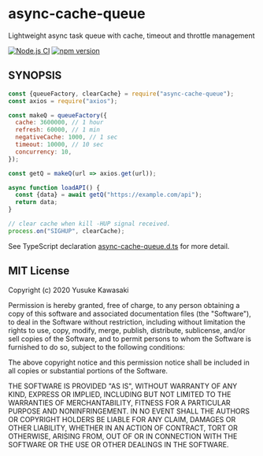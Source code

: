 # async-cache-queue

Lightweight async task queue with cache, timeout and throttle management

[![Node.js CI](https://github.com/kawanet/async-cache-queue/workflows/Node.js%20CI/badge.svg?branch=master)](https://github.com/kawanet/async-cache-queue/actions/)
[![npm version](https://badge.fury.io/js/async-cache-queue.svg)](https://www.npmjs.com/package/async-cache-queue)

## SYNOPSIS

```js
const {queueFactory, clearCache} = require("async-cache-queue");
const axios = require("axios");

const makeQ = queueFactory({
  cache: 3600000, // 1 hour
  refresh: 60000, // 1 min
  negativeCache: 1000, // 1 sec
  timeout: 10000, // 10 sec
  concurrency: 10,
});

const getQ = makeQ(url => axios.get(url));

async function loadAPI() {
  const {data} = await getQ("https://example.com/api");
  return data;
}

// clear cache when kill -HUP signal received.
process.on("SIGHUP", clearCache);
```

See TypeScript declaration
[async-cache-queue.d.ts](https://github.com/kawanet/async-cache-queue/blob/master/types/async-cache-queue.d.ts)
for more detail.

## MIT License

Copyright (c) 2020 Yusuke Kawasaki

Permission is hereby granted, free of charge, to any person obtaining a copy of this software and associated
documentation files (the "Software"), to deal in the Software without restriction, including without limitation the
rights to use, copy, modify, merge, publish, distribute, sublicense, and/or sell copies of the Software, and to permit
persons to whom the Software is furnished to do so, subject to the following conditions:

The above copyright notice and this permission notice shall be included in all copies or substantial portions of the
Software.

THE SOFTWARE IS PROVIDED "AS IS", WITHOUT WARRANTY OF ANY KIND, EXPRESS OR IMPLIED, INCLUDING BUT NOT LIMITED TO THE
WARRANTIES OF MERCHANTABILITY, FITNESS FOR A PARTICULAR PURPOSE AND NONINFRINGEMENT. IN NO EVENT SHALL THE AUTHORS OR
COPYRIGHT HOLDERS BE LIABLE FOR ANY CLAIM, DAMAGES OR OTHER LIABILITY, WHETHER IN AN ACTION OF CONTRACT, TORT OR
OTHERWISE, ARISING FROM, OUT OF OR IN CONNECTION WITH THE SOFTWARE OR THE USE OR OTHER DEALINGS IN THE SOFTWARE.
